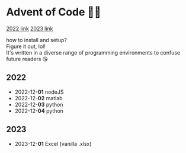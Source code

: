 # Advent of Code 🎄🎁

[2022 link](https://adventofcode.com/2022)
[2023 link](https://adventofcode.com/2023)

how to install and setup?  
Figure it out, lol!  
It's written in a diverse range of programming environments to confuse future readers 😘

## 2022
- 2022-12-**01** nodeJS
- 2022-12-**02** matlab
- 2022-12-**03** python
- 2022-12-**04** python

## 2023
- 2023-12-**01** Excel (vanilla .xlsx)
